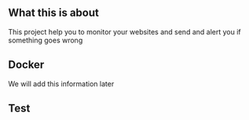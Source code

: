 ## What this is about

This project help you to monitor your websites and send and alert you if something goes wrong

## Docker

We will add this information later

## Test

